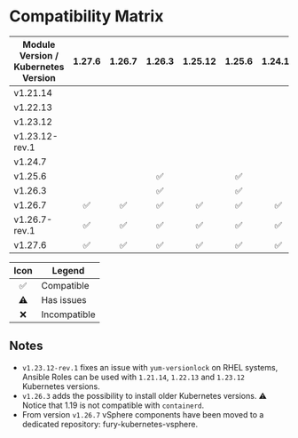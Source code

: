 # Compatibility Matrix

| Module Version / Kubernetes Version |       1.27.6       |       1.26.7       |       1.26.3       |      1.25.12       |       1.25.6       |      1.24.16       |       1.24.7       |      1.23.12       |      1.22.13       |      1.21.14       |      1.20.15       |  1.19.X   |
| ----------------------------------- | :----------------: | :----------------: | :----------------: | :----------------: | :----------------: | :----------------: | :----------------: | :----------------: | :----------------: | :----------------: | :----------------: | :-------: |
| v1.21.14                            |                    |                    |                    |                    |                    |                    |                    |                    |                    | :white_check_mark: | :white_check_mark: |           |
| v1.22.13                            |                    |                    |                    |                    |                    |                    |                    |                    |     :warning:      |     :warning:      |                    |           |
| v1.23.12                            |                    |                    |                    |                    |                    |                    |                    |     :warning:      |     :warning:      |     :warning:      |                    |           |
| v1.23.12-rev.1                      |                    |                    |                    |                    |                    |                    |                    | :white_check_mark: | :white_check_mark: | :white_check_mark: |                    |           |
| v1.24.7                             |                    |                    |                    |                    |                    |                    | :white_check_mark: | :white_check_mark: |                    |                    |                    |           |
| v1.25.6                             |                    |                    | :white_check_mark: |                    | :white_check_mark: |                    | :white_check_mark: | :white_check_mark: |                    |                    |                    |           |
| v1.26.3                             |                    |                    | :white_check_mark: |                    | :white_check_mark: |                    | :white_check_mark: | :white_check_mark: | :white_check_mark: | :white_check_mark: | :white_check_mark: | :warning: |
| v1.26.7                             | :white_check_mark: | :white_check_mark: | :white_check_mark: | :white_check_mark: | :white_check_mark: | :white_check_mark: | :white_check_mark: | :white_check_mark: | :white_check_mark: | :white_check_mark: |                    |           |
| v1.26.7-rev.1                       | :white_check_mark: | :white_check_mark: | :white_check_mark: | :white_check_mark: | :white_check_mark: | :white_check_mark: | :white_check_mark: | :white_check_mark: | :white_check_mark: | :white_check_mark: |                    |           |
| v1.27.6                             | :white_check_mark: | :white_check_mark: | :white_check_mark: | :white_check_mark: | :white_check_mark: | :white_check_mark: | :white_check_mark: | :white_check_mark: | :white_check_mark: |                    |                    |           |

|        Icon        | Legend       |
| :----------------: | ------------ |
| :white_check_mark: | Compatible   |
|     :warning:      | Has issues   |
|        :x:         | Incompatible |

## Notes

- `v1.23.12-rev.1` fixes an issue with `yum-versionlock` on RHEL systems, Ansible Roles can be used with `1.21.14`, `1.22.13` and `1.23.12` Kubernetes versions.
- `v1.26.3` adds the possibility to install older Kubernetes versions. ⚠️ Notice that 1.19 is not compatible with `containerd`.
- From version `v1.26.7` vSphere components have been moved to a dedicated repository: fury-kubernetes-vsphere.
